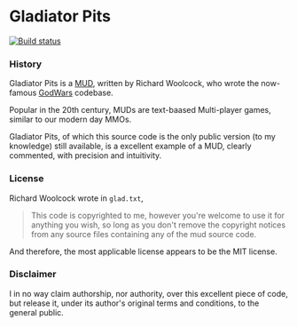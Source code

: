 <b><h1>Gladiator Pits</h1></b>

[![Build status](https://ci.appveyor.com/api/projects/status/e4l064rgu0fe5hax?svg=true)](https://ci.appveyor.com/project/servusDei2018/gladiatorpits-mud)

<h3>History</h3>

Gladiator Pits is a <a href="https://en.wikipedia.org/wiki/MUD">MUD</a>, written by 
Richard Woolcock, who wrote the now-famous <a href="https://en.wikipedia.org/wiki/GodWars">
GodWars</a> codebase.

Popular in the 20th century, MUDs are text-baased Multi-player games, similar to our
modern day MMOs.

Gladiator Pits, of which this source code is the only public version (to my knowledge)
still available, is a excellent example of a MUD, clearly commented, with precision
and intuitivity.

<h3>License</h3>

Richard Woolcock wrote in `glad.txt`, <blockquote>This code is copyrighted to me, however you're welcome to use it for anything 
you wish, so long as you don't remove the copyright notices from any source 
files containing any of the mud source code.</blockquote>

And therefore, the most applicable license appears to be the MIT license.

<h3>Disclaimer</h3>

I in no way claim authorship, nor authority, over this excellent piece of code,
but release it, under its author's original terms and conditions, to the general
public.

